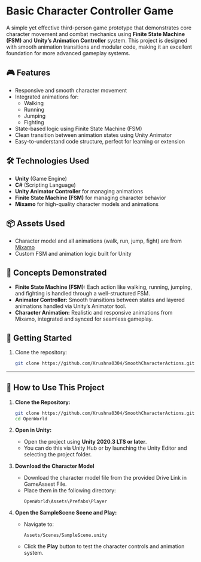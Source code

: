 # Basic Character Controller Game

A simple yet effective third-person game prototype that demonstrates core character movement and combat mechanics using **Finite State Machine (FSM)** and **Unity’s Animation Controller** system. This project is designed with smooth animation transitions and modular code, making it an excellent foundation for more advanced gameplay systems.

## 🎮 Features

- Responsive and smooth character movement
- Integrated animations for:
  - Walking
  - Running
  - Jumping
  - Fighting
- State-based logic using Finite State Machine (FSM)
- Clean transition between animation states using Unity Animator
- Easy-to-understand code structure, perfect for learning or extension

## 🛠️ Technologies Used

- **Unity** (Game Engine)
- **C#** (Scripting Language)
- **Unity Animator Controller** for managing animations
- **Finite State Machine (FSM)** for managing character behavior
- **Mixamo** for high-quality character models and animations

## 📦 Assets Used

- Character model and all animations (walk, run, jump, fight) are from [Mixamo](https://www.mixamo.com)
- Custom FSM and animation logic built for Unity

## 🧠 Concepts Demonstrated

- **Finite State Machine (FSM):** Each action like walking, running, jumping, and fighting is handled through a well-structured FSM.
- **Animator Controller:** Smooth transitions between states and layered animations handled via Unity’s Animator tool.
- **Character Animation:** Realistic and responsive animations from Mixamo, integrated and synced for seamless gameplay.

## 🚀 Getting Started

1. Clone the repository:
   ```bash
   git clone https://github.com/Krushna0304/SmoothCharacterActions.git

---

## 🚀 How to Use This Project

1. **Clone the Repository:**
   ```bash
   git clone https://github.com/Krushna0304/SmoothCharacterActions.git
   cd OpenWorld
   ```

2. **Open in Unity:**
   - Open the project using **Unity 2020.3 LTS or later**.
   - You can do this via Unity Hub or by launching the Unity Editor and selecting the project folder.

3. **Download the Character Model**
   - Download the character model file from the provided Drive Link in GameAssest File.
   - Place them in the following directory:
     ```
     OpenWorld\Assets\Prefabs\Player
     ```

4. **Open the SampleScene Scene and Play:**
   - Navigate to:
     ```
     Assets/Scenes/SampleScene.unity
     ```
   - Click the **Play** button to test the character controls and animation system.





